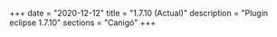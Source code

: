 +++
date        = "2020-12-12"
title       = "1.7.10 (Actual)"
description = "Plugin eclipse 1.7.10"
sections    = "Canigó"
+++